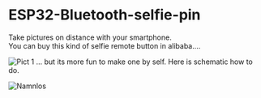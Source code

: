 # ESP32-Bluetooth-selfie-pin
Take pictures on distance with your smartphone.
<BR/>
You can buy this kind of selfie remote button in alibaba....
  
![Pict 1](https://user-images.githubusercontent.com/33222123/158015859-c37b979d-e636-4d80-a7db-e561c37598d7.jpg)
... but its more fun to make one by self.
Here is schematic how to do.
  
  
  ![Namnlos](https://user-images.githubusercontent.com/33222123/158015885-59569a44-0a0e-4e0c-8520-064c3d8796e5.png)
